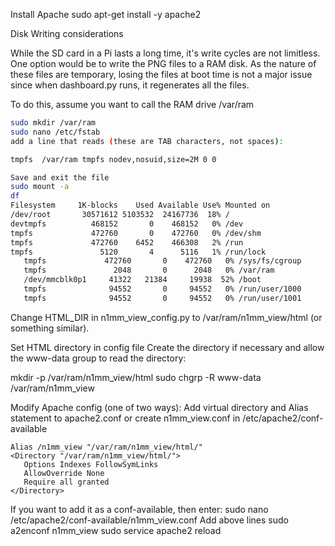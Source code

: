 Install Apache
   sudo apt-get install -y apache2

   Disk Writing considerations

   While the SD card in a Pi lasts a long time, it's write cycles are not limitless. One option would be to write the PNG files to a RAM disk. As the nature of these files are temporary, losing the files at boot time is not a major issue since when dashboard.py runs, it regenerates all the files.

   To do this, assume you want to call the RAM drive /var/ram
   ```bash
   sudo mkdir /var/ram
   sudo nano /etc/fstab
   add a line that reads (these are TAB characters, not spaces):

   tmpfs  /var/ram tmpfs nodev,nosuid,size=2M 0 0

   Save and exit the file
   sudo mount -a
   df
   Filesystem     1K-blocks    Used Available Use% Mounted on
   /dev/root       30571612 5103532  24167736  18% /
   devtmpfs          468152       0    468152   0% /dev
   tmpfs             472760       0    472760   0% /dev/shm
   tmpfs             472760    6452    466308   2% /run
   tmpfs               5120       4      5116   1% /run/lock
      tmpfs             472760       0    472760   0% /sys/fs/cgroup
      tmpfs               2048       0      2048   0% /var/ram
      /dev/mmcblk0p1     41322   21384     19938  52% /boot
      tmpfs              94552       0     94552   0% /run/user/1000
      tmpfs              94552       0     94552   0% /run/user/1001
   ```
   Change HTML_DIR in n1mm_view_config.py to /var/ram/n1mm_view/html (or something similar).

Set HTML directory in config file
Create the directory if necessary and allow the www-data group to read the directory:

   mkdir -p /var/ram/n1mm_view/html
   sudo chgrp -R www-data /var/ram/n1mm_view

Modify Apache config (one of two ways):
Add virtual directory and Alias statement to apache2.conf or create n1mm_view.conf in /etc/apache2/conf-available
```ApacheConf
Alias /n1mm_view "/var/ram/n1mm_view/html/"
<Directory "/var/ram/n1mm_view/html/">
   Options Indexes FollowSymLinks
   AllowOverride None
   Require all granted
</Directory>

```
If you want to add it as a conf-available, then enter:
   sudo nano /etc/apache2/conf-available/n1mm_view.conf
   Add above lines
   sudo a2enconf n1mm_view
   sudo service apache2 reload
